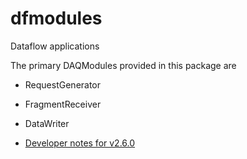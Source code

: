 # dfmodules
Dataflow applications

The primary DAQModules provided in this package are
* RequestGenerator
* FragmentReceiver
* DataWriter

* [Developer notes for v2.6.0](Developer-notes-for-v2.6.0.md)
